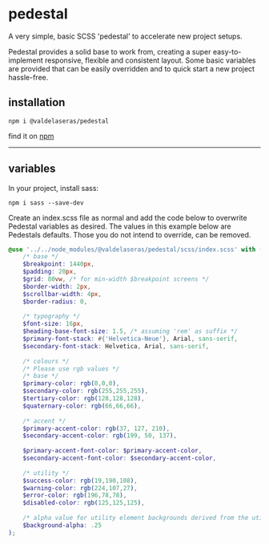 # pedestal

A very simple, basic SCSS 'pedestal' to accelerate new project setups. 

Pedestal provides a solid base to work from, creating a super easy-to-implement responsive, flexible and 
consistent layout. Some basic variables are provided that can be easily overridden and to quick start a new 
project hassle-free.    


## installation

```
npm i @valdelaseras/pedestal
```

find it on [npm](https://www.npmjs.com/package/@valdelaseras/pedestal)

---

## variables

In your project, install sass:

```
npm i sass --save-dev
```

Create an index.scss file as normal and add the code below to overwrite Pedestal variables as desired. 
The values in this example below are Pedestals defaults. Those you do not intend to override, can be removed.

```scss
@use '../../node_modules/@valdelaseras/pedestal/scss/index.scss' with (
    /* base */
    $breakpoint: 1440px,
    $padding: 20px,
    $grid: 80vw, /* for min-width $breakpoint screens */              
    $border-width: 2px,
    $scrollbar-width: 4px,
    $border-radius: 0,
    
    /* typography */
    $font-size: 16px,
    $heading-base-font-size: 1.5, /* assuming 'rem' as suffix */
    $primary-font-stack: #{'Helvetica-Neue'}, Arial, sans-serif,
    $secondary-font-stack: Helvetica, Arial, sans-serif,
    
    /* colours */
    /* Please use rgb values */
    /* base */
    $primary-color: rgb(0,0,0),
    $secondary-color: rgb(255,255,255),
    $tertiary-color: rgb(128,128,128),
    $quaternary-color: rgb(66,66,66),
    
    /* accent */
    $primary-accent-color: rgb(37, 127, 210),
    $secondary-accent-color: rgb(199, 50, 137),
    
    $primary-accent-font-color: $primary-accent-color,
    $secondary-accent-font-color: $secondary-accent-color,
    
    /* utility */
    $success-color: rgb(19,190,108),
    $warning-color: rgb(224,107,27),
    $error-color: rgb(196,78,78),
    $disabled-color: rgb(125,125,125),
    
    /* alpha value for utility element backgrounds derived from the utility base colours */
    $background-alpha: .25
);
```

